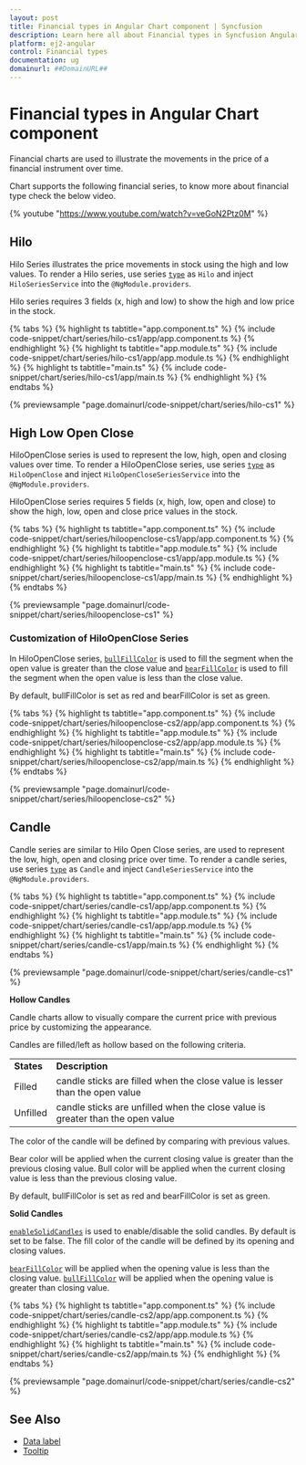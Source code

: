 ```yaml
---
layout: post
title: Financial types in Angular Chart component | Syncfusion
description: Learn here all about Financial types in Syncfusion Angular Chart component of Syncfusion Essential JS 2 and more.
platform: ej2-angular
control: Financial types 
documentation: ug
domainurl: ##DomainURL##
---
```


# Financial types in Angular Chart component

Financial charts are used to illustrate the movements in the price of a financial instrument over time.

Chart supports the following financial series, to know more about financial type check the below video.

{% youtube "https://www.youtube.com/watch?v=veGoN2Ptz0M" %}

<!-- markdownlint-disable MD036 -->

## Hilo

Hilo Series illustrates the price movements in stock using the high and low values.
To render a Hilo series, use series [`type`](https://ej2.syncfusion.com/angular/documentation/api/chart/seriesDirective/#type) as `Hilo` and inject `HiloSeriesService` into the `@NgModule.providers`.

Hilo series requires 3 fields (x, high and low) to show the high and low price in the stock.

{% tabs %}
{% highlight ts tabtitle="app.component.ts" %}
{% include code-snippet/chart/series/hilo-cs1/app/app.component.ts %}
{% endhighlight %}
{% highlight ts tabtitle="app.module.ts" %}
{% include code-snippet/chart/series/hilo-cs1/app/app.module.ts %}
{% endhighlight %}
{% highlight ts tabtitle="main.ts" %}
{% include code-snippet/chart/series/hilo-cs1/app/main.ts %}
{% endhighlight %}
{% endtabs %}
  
{% previewsample "page.domainurl/code-snippet/chart/series/hilo-cs1" %}

## High Low Open Close

HiloOpenClose series is used to represent the low, high, open and closing values over time.
To render a HiloOpenClose series, use series [`type`](https://ej2.syncfusion.com/angular/documentation/api/chart/seriesDirective/#type) as `HiloOpenClose` and inject `HiloOpenCloseSeriesService` into the `@NgModule.providers`.

HiloOpenClose series requires 5 fields (x, high, low, open and close) to show the high, low, open and close price values in the stock.

{% tabs %}
{% highlight ts tabtitle="app.component.ts" %}
{% include code-snippet/chart/series/hiloopenclose-cs1/app/app.component.ts %}
{% endhighlight %}
{% highlight ts tabtitle="app.module.ts" %}
{% include code-snippet/chart/series/hiloopenclose-cs1/app/app.module.ts %}
{% endhighlight %}
{% highlight ts tabtitle="main.ts" %}
{% include code-snippet/chart/series/hiloopenclose-cs1/app/main.ts %}
{% endhighlight %}
{% endtabs %}
  
{% previewsample "page.domainurl/code-snippet/chart/series/hiloopenclose-cs1" %}

### Customization of HiloOpenClose Series

In HiloOpenClose series, [`bullFillColor`](https://ej2.syncfusion.com/angular/documentation/api/chart/seriesDirective/#bullFillColor) is used to fill the  segment when the open value is greater than the close value and [`bearFillColor`](https://ej2.syncfusion.com/angular/documentation/api/chart/seriesDirective/#bearFillColor) is used to fill the segment when the open value is less than the close value.

By default, bullFillColor is set as red and bearFillColor is set as green.

{% tabs %}
{% highlight ts tabtitle="app.component.ts" %}
{% include code-snippet/chart/series/hiloopenclose-cs2/app/app.component.ts %}
{% endhighlight %}
{% highlight ts tabtitle="app.module.ts" %}
{% include code-snippet/chart/series/hiloopenclose-cs2/app/app.module.ts %}
{% endhighlight %}
{% highlight ts tabtitle="main.ts" %}
{% include code-snippet/chart/series/hiloopenclose-cs2/app/main.ts %}
{% endhighlight %}
{% endtabs %}
  
{% previewsample "page.domainurl/code-snippet/chart/series/hiloopenclose-cs2" %}

## Candle

Candle series are similar to Hilo Open Close series, are used to represent the low, high, open and closing price over time. To render a candle series, use series [`type`](https://ej2.syncfusion.com/angular/documentation/api/chart/seriesDirective/#type) as `Candle` and inject `CandleSeriesService` into the `@NgModule.providers`.

{% tabs %}
{% highlight ts tabtitle="app.component.ts" %}
{% include code-snippet/chart/series/candle-cs1/app/app.component.ts %}
{% endhighlight %}
{% highlight ts tabtitle="app.module.ts" %}
{% include code-snippet/chart/series/candle-cs1/app/app.module.ts %}
{% endhighlight %}
{% highlight ts tabtitle="main.ts" %}
{% include code-snippet/chart/series/candle-cs1/app/main.ts %}
{% endhighlight %}
{% endtabs %}
  
{% previewsample "page.domainurl/code-snippet/chart/series/candle-cs1" %}

**Hollow Candles**

Candle charts allow to visually compare the current price with previous price by customizing the appearance.

Candles are filled/left as hollow based on the following criteria.

<!-- markdownlint-disable MD033 -->
<table>
<tr>
<td><b>States</b></td>
<td><b>Description </b></td>
</tr>
<tr>
<td>Filled</td>
<td>candle sticks are filled when the close value is lesser than the open value</td>
</tr>
<tr>
<td>Unfilled</td>
<td>candle sticks are unfilled when the close value is greater than the open value</td>
</tr>
</table>

The color of the candle will be defined by comparing with previous values.

Bear color  will be applied when the current closing value is greater than the previous closing value.
Bull color will be applied when the current closing value is less than the previous closing value.

By default, bullFillColor is set as red and bearFillColor is set as green.

**Solid Candles**

[`enableSolidCandles`](https://ej2.syncfusion.com/angular/documentation/api/chart/seriesDirective/#enableSolidCandles) is used to enable/disable the solid candles. By default is set to be false. The fill color of the candle will be defined by its opening and closing values.

[`bearFillColor`](https://ej2.syncfusion.com/angular/documentation/api/chart/seriesDirective/#bearFillColor) will be applied when the opening value is less than the closing value.
[`bullFillColor`](https://ej2.syncfusion.com/angular/documentation/api/chart/seriesDirective/#bullFillColor) will be applied when the opening value is greater than closing value.

{% tabs %}
{% highlight ts tabtitle="app.component.ts" %}
{% include code-snippet/chart/series/candle-cs2/app/app.component.ts %}
{% endhighlight %}
{% highlight ts tabtitle="app.module.ts" %}
{% include code-snippet/chart/series/candle-cs2/app/app.module.ts %}
{% endhighlight %}
{% highlight ts tabtitle="main.ts" %}
{% include code-snippet/chart/series/candle-cs2/app/main.ts %}
{% endhighlight %}
{% endtabs %}
  
{% previewsample "page.domainurl/code-snippet/chart/series/candle-cs2" %}

## See Also

* [Data label](./data-labels/)
* [Tooltip](./tool-tip/)
